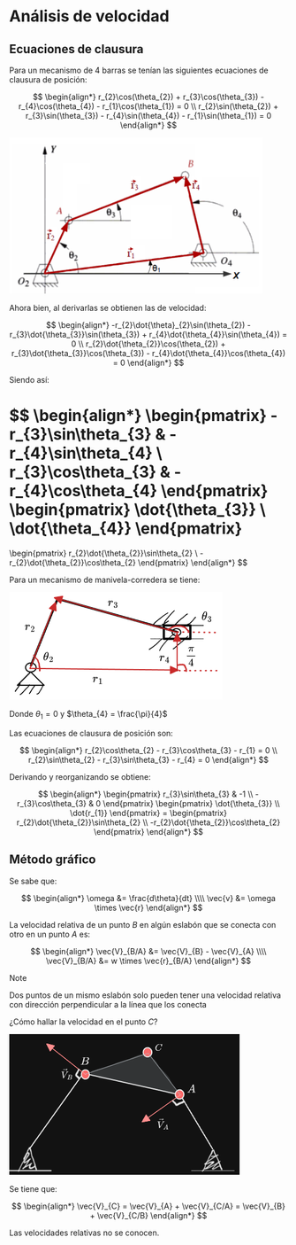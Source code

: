 # Análisis de velocidad

## Ecuaciones de clausura

Para un mecanismo de 4 barras se tenían las siguientes ecuaciones de clausura de posición:

$$
\begin{align*}
	r_{2}\cos(\theta_{2}) + r_{3}\cos(\theta_{3}) - r_{4}\cos(\theta_{4}) - r_{1}\cos(\theta_{1}) = 0 \\
	r_{2}\sin(\theta_{2}) + r_{3}\sin(\theta_{3}) - r_{4}\sin(\theta_{4}) - r_{1}\sin(\theta_{1}) = 0
\end{align*}
$$

![](attachments/Pasted%20image%2020230507144559.png)

Ahora bien, al derivarlas se obtienen las de velocidad:

$$
\begin{align*}
	-r_{2}\dot{\theta}_{2}\sin(\theta_{2}) - r_{3}\dot{\theta_{3}}\sin(\theta_{3}) + r_{4}\dot{\theta_{4}}\sin(\theta_{4}) = 0 \\
	r_{2}\dot{\theta_{2}}\cos(\theta_{2}) + r_{3}\dot{\theta_{3}}\cos(\theta_{3}) - r_{4}\dot{\theta_{4}}\cos(\theta_{4}) = 0
\end{align*}
$$

Siendo así:

$$
\begin{align*}
\begin{pmatrix}
-r_{3}\sin\theta_{3} & -r_{4}\sin\theta_{4} \\
r_{3}\cos\theta_{3} & -r_{4}\cos\theta_{4}
\end{pmatrix}
\begin{pmatrix}
\dot{\theta_{3}} \\
\dot{\theta_{4}}
\end{pmatrix}
=
\begin{pmatrix}
r_{2}\dot{\theta_{2}}\sin\theta_{2} \\
-r_{2}\dot{\theta_{2}}\cos\theta_{2}
\end{pmatrix}
\end{align*}
$$

Para un mecanismo de manivela-corredera se tiene:

![](attachments/Pasted%20image%2020230421141111.png)

Donde $\theta_{1} = 0$ y $\theta_{4} = \frac{\pi}{4}$

Las ecuaciones de clausura de posición son:

$$
\begin{align*}
	r_{2}\cos\theta_{2} - r_{3}\cos\theta_{3} - r_{1} = 0 \\
	r_{2}\sin\theta_{2} - r_{3}\sin\theta_{3} - r_{4} = 0
\end{align*}
$$

Derivando y reorganizando se obtiene:

$$
\begin{align*}
	\begin{pmatrix}
r_{3}\sin\theta_{3} & -1 \\
-r_{3}\cos\theta_{3} & 0
\end{pmatrix}
\begin{pmatrix}
\dot{\theta_{3}} \\
\dot{r_{1}}
\end{pmatrix} = 
\begin{pmatrix}
r_{2}\dot{\theta_{2}}\sin\theta_{2} \\
-r_{2}\dot{\theta_{2}}\cos\theta_{2}
\end{pmatrix}
\end{align*}
$$


## Método gráfico

Se sabe que:

$$
\begin{align*}
	\omega &= \frac{d\theta}{dt} \\\\
	\vec{v} &= \omega \times \vec{r}
\end{align*}
$$

La velocidad relativa de un punto $B$ en algún eslabón que se conecta con otro en un punto $A$ es:

$$
\begin{align*}
	\vec{V}_{B/A} &= \vec{V}_{B} - \vec{V}_{A} \\\\
	\vec{V}_{B/A} &= w \times \vec{r}_{B/A}
\end{align*}
$$

>[!Note]
>Dos puntos de un mismo eslabón solo pueden tener una velocidad relativa con dirección perpendicular a la línea que los conecta

¿Cómo hallar la velocidad en el punto $C$?

![](attachments/Pasted%20image%2020230507152942.png)

Se tiene que:

$$
\begin{align*}
	\vec{V}_{C} = \vec{V}_{A} + \vec{V}_{C/A} = \vec{V}_{B} + \vec{V}_{C/B}
\end{align*}
$$

Las velocidades relativas no se conocen.









